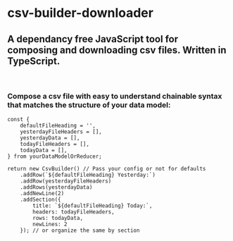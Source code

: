 # csv-builder-downloader

## A dependancy free JavaScript tool for composing and downloading csv files. Written in TypeScript.

<br />

### Compose a csv file with easy to understand chainable syntax that matches the structure of your data model:

```
const {
    defaultFileHeading = '',
    yesterdayFileHeaders = [],
    yesterdayData = [],
    todayFileHeaders = [],
    todayData = [],
} from yourDataModelOrReducer;

return new CsvBuilder() // Pass your config or not for defaults
    .addRow(`${defaultFileHeading} Yesterday:`)
    .addRow(yesterdayFileHeaders)
    .addRows(yesterdayData)
    .addNewLine(2)
    .addSection({
        title: `${defaultFileHeading} Today:`,
        headers: todayFileHeaders,
        rows: todayData,
        newLines: 2
    }); // or organize the same by section
```
